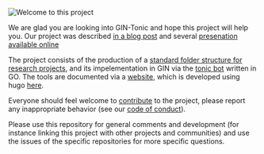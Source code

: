![Welcome to this project](https://www.picgifs.com/glitter-gifs/w/welcome/picgifs-welcome-2-1944011.gif)

We are glad you are looking into GIN-Tonic and hope this project will help you. 
Our project was described [in a blog post](https://genr.eu/wp/towards-a-standardized-research-folder-structure/) and several [presenation available online](https://www.youtube.com/watch?v=u2DQtGVabjQ)

The project consists of the production of a [standard folder structure for research projects](https://github.com/tonic-team/Tonic-Research-Project-Template), and its impelementation in GIN via the [tonic bot](https://github.com/tonic-team/tonic.code) written in GO. The tools are documented via a  [website](https://gin-tonic.netlify.app/), which is developed using hugo [here](https://github.com/tonic-team/tonic.site).

Everyone should feel welcome to [contribute](contribute.md) to the project, please report any inappropriate behavior (see our [code of conduct](CODE_OF_CONDUCT.md)). 

Please use this repository for general comments and development (for instance linking this project with other projects and communities) and use the issues of the specific repositories for more specific questions.

